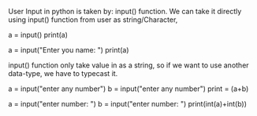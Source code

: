 User Input in python is taken by: input() function.
We can take it directly using input() function from user as string/Character, 

<!-- One of the basic program for taking input -->
a = input()
print(a)

<!-- You can aslo do this: -->
a = input("Enter you name: ")
print(a)

input() function only take value in as a string, so if we want to use another data-type, we have to typecast it.

<!-- This is not going to work as a calculator-->
a = input("enter any number")
b = input("enter any number")
print = (a+b)
<!-- what it doing in concatenating string together -->
<!-- Remeber input() only return data to us developers from users, in string data type we have to change it using type-casting. -->

a = input("enter number: ")
b = input("enter number: ")
print(int(a)+int(b))

